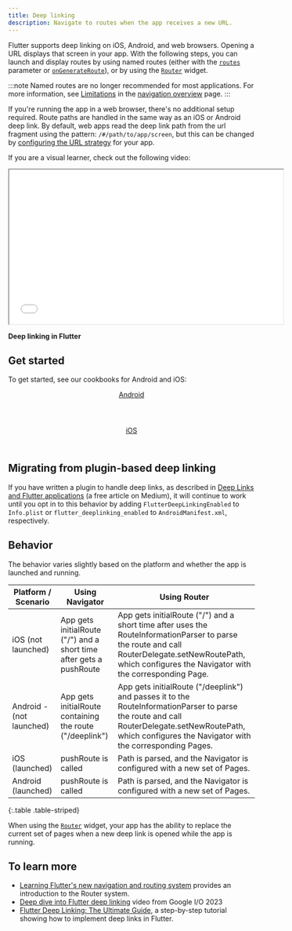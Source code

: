 ```yaml
---
title: Deep linking
description: Navigate to routes when the app receives a new URL.
---
```


Flutter supports deep linking on iOS, Android, and web browsers.
Opening a URL displays that screen in your app.
With the following steps,
you can launch and display routes by using named routes
(either with the [`routes`][routes] parameter or
[`onGenerateRoute`][onGenerateRoute]), or by
using the [`Router`][Router] widget.

:::note
Named routes are no longer recommended for most
applications. For more information, see
[Limitations][] in the [navigation overview][] page.
:::

[Limitations]: /ui/navigation#limitations
[navigation overview]: /ui/navigation

If you're running the app in a web browser, there's no additional setup
required. Route paths are handled in the same way as an iOS or Android deep
link. By default, web apps read the deep link path from the url fragment using
the pattern: `/#/path/to/app/screen`, but this can be changed by
[configuring the URL strategy][] for your app.

If you are a visual learner, check out the following video:

<iframe width="560" height="315" src="{{site.yt.embed}}/KNAb2XL7k2g" title="Learn how to create and link to routes in your Flutter app" {{site.yt.set}}></iframe>

**Deep linking in Flutter**

## Get started

To get started, see our cookbooks for Android and iOS:

<div class="card-deck mb-8">
  <a class="card" href="/cookbook/navigation/set-up-app-links">
    <div class="card-body">
      <header class="card-title text-center m-0">
        Android
      </header>
    </div>
  </a>
  <a class="card" href="/cookbook/navigation/set-up-universal-links">
    <div class="card-body">
      <header class="card-title text-center m-0">
        iOS
      </header>
    </div>
  </a>
</div>

## Migrating from plugin-based deep linking

If you have written a plugin to handle deep links, as described in
[Deep Links and Flutter applications][plugin-linking]
(a free article on Medium),
it will continue to work until you opt in to this behavior by adding
`FlutterDeepLinkingEnabled` to `Info.plist` or
`flutter_deeplinking_enabled` to `AndroidManifest.xml`, respectively.

## Behavior

The behavior varies slightly based on the platform and whether the app is
launched and running.

<div class="table-wrapper">

| Platform / Scenario      | Using Navigator                                                     | Using Router                                                                                                                                                                                               |
|--------------------------|---------------------------------------------------------------------|------------------------------------------------------------------------------------------------------------------------------------------------------------------------------------------------------------|
| iOS (not launched)       | App gets initialRoute ("/") and a short time after gets a pushRoute | App gets initialRoute ("/") and a short time after uses the RouteInformationParser to parse the route and call RouterDelegate.setNewRoutePath, which configures the Navigator with the corresponding Page. |
| Android - (not launched) | App gets initialRoute containing the route ("/deeplink")            | App gets initialRoute ("/deeplink") and passes it to the RouteInformationParser to parse the route and call RouterDelegate.setNewRoutePath, which configures the Navigator with the corresponding Pages.   |
| iOS (launched)           | pushRoute is called                                                 | Path is parsed, and the Navigator is configured with a new set of Pages.                                                                                                                                   |
| Android (launched)       | pushRoute is called                                                 | Path is parsed, and the Navigator is configured with a new set of Pages.                                                                                                                                   |

{:.table .table-striped}

</div>

When using the [`Router`][Router] widget,
your app has the ability to replace the
current set of pages when a new deep link
is opened while the app is running.

## To learn more

* [Learning Flutter's new navigation and routing system][] provides an
introduction to the Router system.
* [Deep dive into Flutter deep linking][io-dl] video from Google I/O 2023
* [Flutter Deep Linking: The Ultimate Guide][],
   a step-by-step tutorial showing how to implement deep links in Flutter.

[io-dl]: {{site.yt.watch}}?v=6RxuDcs6jVw&t=3s
[Learning Flutter's new navigation and routing system]: {{site.flutter-medium}}learning-flutters-new-navigation-and-routing-system-7c9068155ade
[routes]: {{site.api}}flutter/material/MaterialApp/routes.html
[onGenerateRoute]: {{site.api}}flutter/material/MaterialApp/onGenerateRoute.html
[Router]: {{site.api}}flutter/widgets/Router-class.html
[plugin-linking]: {{site.medium}}flutter-community/deep-links-and-flutter-applications-how-to-handle-them-properly-8c9865af9283
[Flutter Deep Linking: The Ultimate Guide]: https://codewithandrea.com/articles/flutter-deep-links/

[configuring the URL strategy]: /ui/navigation/url-strategies
